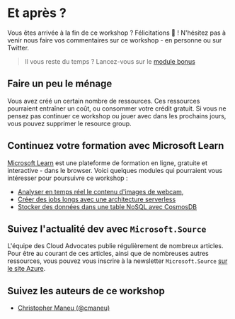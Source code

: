 # Et après ?

Vous êtes arrivée à la fin de ce workshop ? Félicitations 🥳 !
N'hésitez pas à venir nous faire vos commentaires sur ce workshop - en personne ou sur Twitter.

> Il vous reste du temps ? Lancez-vous sur le [module bonus](04-simulate-devices)

## Faire un peu le ménage

Vous avez créé un certain nombre de ressources. Ces ressources pourraient entraîner un coût, ou consommer votre crédit
gratuit. Si vous ne pensez pas continuer ce workshop ou jouer avec dans les prochains jours, vous pouvez supprimer le resource group.

## Continuez votre formation avec Microsoft Learn

[Microsoft Learn](http://docs.microsoft.com/learn?WT.mc_id=msroadshowwinter-event-yolasors) est une plateforme de formation en ligne, gratuite et interactive - dans le browser. Voici quelques modules
qui pourraient vous intéresser pour poursuivre ce workshop : 

- [Analyser en temps réel le contenu d'images de webcam](https://docs.microsoft.com/learn/modules/build-ml-model-with-azure-stream-analytics/?WT.mc_id=msroadshowwinter-event-yolasors),
- [Créer des jobs longs avec une architecture serverless](https://docs.microsoft.com/learn/modules/create-long-running-serverless-workflow-with-durable-functions/?WT.mc_id=msroadshowwinter-event-yolasors)
- [Stocker des données dans une table NoSQL avec CosmosDB](https://docs.microsoft.com/learn/modules/store-access-data-cosmos-table-api/?WT.mc_id=msroadshowwinter-event-yolasors)

## Suivez l'actualité dev avec `Microsoft.Source`

L'équipe des Cloud Advocates publie régulièrement de nombreux articles. Pour être
au courant de ces articles, ainsi que de nombreuses autres ressources, vous pouvez
vous inscrire à la newsletter `Microsoft.Source` [sur le site Azure](https://azure.microsoft.com/resources/join-the-azure-developer-community/?WT.mc_id=msroadshowwinter-event-yolasors).

## Suivez les auteurs de ce workshop

- [Christopher Maneu (@cmaneu)](https://twitter.com/cmaneu)